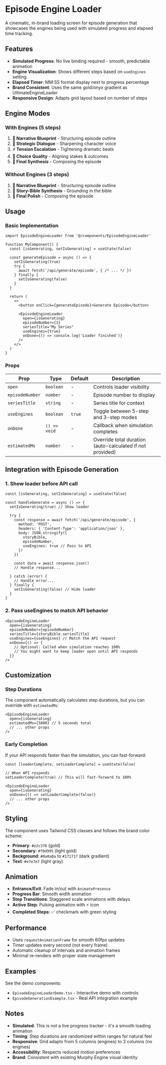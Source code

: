 # Episode Engine Loader

A cinematic, in-brand loading screen for episode generation that showcases the engines being used with simulated progress and elapsed time tracking.

## Features

- **Simulated Progress**: No live binding required - smooth, predictable animation
- **Engine Visualization**: Shows different steps based on `useEngines` setting
- **Elapsed Timer**: MM:SS format display next to progress percentage
- **Brand Consistent**: Uses the same gold/onyx gradient as UltimateEngineLoader
- **Responsive Design**: Adapts grid layout based on number of steps

## Engine Modes

### With Engines (5 steps)
1. **🌊 Narrative Blueprint** - Structuring episode outline
2. **💬 Strategic Dialogue** - Sharpening character voice  
3. **⚡ Tension Escalation** - Tightening dramatic beats
4. **🔀 Choice Quality** - Aligning stakes & outcomes
5. **🧠 Final Synthesis** - Composing the episode

### Without Engines (3 steps)
1. **🌊 Narrative Blueprint** - Structuring episode outline
2. **📖 Story-Bible Synthesis** - Grounding in the bible
3. **🧠 Final Polish** - Composing the episode

## Usage

### Basic Implementation

```tsx
import EpisodeEngineLoader from '@/components/EpisodeEngineLoader'

function MyComponent() {
  const [isGenerating, setIsGenerating] = useState(false)
  
  const generateEpisode = async () => {
    setIsGenerating(true)
    try {
      await fetch('/api/generate/episode', { /* ... */ })
    } finally {
      setIsGenerating(false)
    }
  }
  
  return (
    <>
      <button onClick={generateEpisode}>Generate Episode</button>
      
      <EpisodeEngineLoader
        open={isGenerating}
        episodeNumber={1}
        seriesTitle="My Series"
        useEngines={true}
        onDone={() => console.log('Loader finished')}
      />
    </>
  )
}
```

### Props

| Prop | Type | Default | Description |
|------|------|---------|-------------|
| `open` | `boolean` | - | Controls loader visibility |
| `episodeNumber` | `number` | - | Episode number to display |
| `seriesTitle` | `string` | - | Series title for context |
| `useEngines` | `boolean` | `true` | Toggle between 5-step and 3-step modes |
| `onDone` | `() => void` | - | Callback when simulation completes |
| `estimatedMs` | `number` | - | Override total duration (auto-calculated if not provided) |

## Integration with Episode Generation

### 1. Show loader before API call
```tsx
const [isGenerating, setIsGenerating] = useState(false)

const handleGenerate = async () => {
  setIsGenerating(true) // Show loader
  
  try {
    const response = await fetch('/api/generate/episode', {
      method: 'POST',
      headers: { 'Content-Type': 'application/json' },
      body: JSON.stringify({
        storyBible,
        episodeNumber,
        useEngines: true // Pass to API
      })
    })
    
    const data = await response.json()
    // Handle response...
    
  } catch (error) {
    // Handle error...
  } finally {
    setIsGenerating(false) // Hide loader
  }
}
```

### 2. Pass useEngines to match API behavior
```tsx
<EpisodeEngineLoader
  open={isGenerating}
  episodeNumber={episodeNumber}
  seriesTitle={storyBible.seriesTitle}
  useEngines={useEngines} // Match the API request
  onDone={() => {
    // Optional: Called when simulation reaches 100%
    // You might want to keep loader open until API responds
  }}
/>
```

## Customization

### Step Durations
The component automatically calculates step durations, but you can override with `estimatedMs`:

```tsx
<EpisodeEngineLoader
  open={isGenerating}
  estimatedMs={5000} // 5 seconds total
  // ... other props
/>
```

### Early Completion
If your API responds faster than the simulation, you can fast-forward:

```tsx
const [loaderComplete, setLoaderComplete] = useState(false)

// When API responds
setLoaderComplete(true) // This will fast-forward to 100%

<EpisodeEngineLoader
  open={isGenerating}
  onDone={() => setLoaderComplete(false)}
  // ... other props
/>
```

## Styling

The component uses Tailwind CSS classes and follows the brand color scheme:
- **Primary**: `#e2c376` (gold)
- **Secondary**: `#f0d995` (light gold)  
- **Background**: `#0a0a0a` to `#171717` (dark gradient)
- **Text**: `#e7e7e7` (light gray)

## Animation

- **Entrance/Exit**: Fade in/out with `AnimatePresence`
- **Progress Bar**: Smooth width animation
- **Step Transitions**: Staggered scale animations with delays
- **Active Step**: Pulsing animation with ⚡ icon
- **Completed Steps**: ✅ checkmark with green styling

## Performance

- Uses `requestAnimationFrame` for smooth 60fps updates
- Timer updates every second (not every frame)
- Automatic cleanup of intervals and animation frames
- Minimal re-renders with proper state management

## Examples

See the demo components:
- `EpisodeEngineLoaderDemo.tsx` - Interactive demo with controls
- `EpisodeGenerationExample.tsx` - Real API integration example

## Notes

- **Simulated**: This is not a live progress tracker - it's a smooth loading animation
- **Timing**: Step durations are randomized within ranges for natural feel
- **Responsive**: Grid adapts from 5 columns (engines) to 3 columns (no engines)
- **Accessibility**: Respects reduced motion preferences
- **Brand**: Consistent with existing Murphy Engine visual identity 